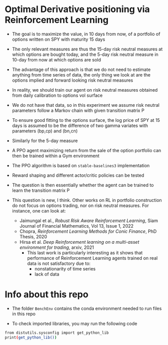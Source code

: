 
# Optimal Derivative positioning via Reinforcement Learning

- The goal is to maximize the value, in 10 days from now, of a portfolio of options written on SPY with maturity 15 days
- The only relevant measures are thus the 15-day risk neutral measures at which options are bought today, and the 5-day risk neutral measure in 10-day from now at which options are sold
- The advantage of this approach is that we do not need to estimate anything from time series of data, the only thing we look at are the options implied and forward looking risk neutral measures

- In reality, we should train our agent on risk neutral measures obtained from daily calibration to options vol surface
- We do not have that data, so in this experiment we assume risk neutral parameters follow a Markov chain with given transition matrix P
- To ensure good fitting to the options surface, the log price of SPY at 15 days is assumed to be the difference of two gamma variates with parameters (bp,cp) and (bn,cn)
- Similarly for the 5-day measure
  
- A PPO agent maximizing return from the sale of the option portfolio can then be trained within a Gym environment
- The PPO algorithm is based on `stable-baselines3` implementation
- Reward shaping and different actor/critic policies can be tested

- The question is then essentially whether the agent can be trained to learn the transition matrix P
- This question is new, I think. Other works on RL in portfolio construction do not focus on options trading, nor on risk neutral measures. For instance, one can look at:
  - Jaimungal et al., *Robust Risk Aware Reinforcement Learning*, Siam Journal of Financial Mathematics, Vol 13, Issue 1, 2022
  - Chopra, *Reinforcement Learning Methods for Conic Finance*, PhD Thesis, 2020
  - Hirsa et al. *Deep Reinforcement learning on a multi-asset environment for trading*, arxiv, 2021
    - This last work is particularly interesting as it shows that performance of Reinforcement Learning agents trained on real data is not satisfactory due to:
      - nonstationarity of time series 
      - lack of data

# Info about this repo

- The folder ``BenchEnv`` contains the conda environment needed to run files in this repo

- To check imported libraries, you may run the following code

```bash
from distutils.sysconfig import get_python_lib
print(get_python_lib())
```
